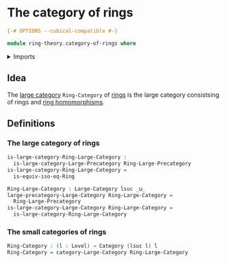 # The category of rings

```agda
{-# OPTIONS --cubical-compatible #-}

module ring-theory.category-of-rings where
```

<details><summary>Imports</summary>

```agda
open import category-theory.categories
open import category-theory.large-categories

open import foundation.universe-levels

open import ring-theory.isomorphisms-rings
open import ring-theory.precategory-of-rings
```

</details>

## Idea

The [large category](category-theory.large-categories.md) `Ring-Category` of
[rings](ring-theory.rings.md) is the large category consistsing of rings and
[ring homomorphisms](ring-theory.homomorphisms-rings.md).

## Definitions

### The large category of rings

```agda
is-large-category-Ring-Large-Category :
  is-large-category-Large-Precategory Ring-Large-Precategory
is-large-category-Ring-Large-Category =
  is-equiv-iso-eq-Ring

Ring-Large-Category : Large-Category lsuc _⊔_
large-precategory-Large-Category Ring-Large-Category =
  Ring-Large-Precategory
is-large-category-Large-Category Ring-Large-Category =
  is-large-category-Ring-Large-Category
```

### The small categories of rings

```agda
Ring-Category : (l : Level) → Category (lsuc l) l
Ring-Category = category-Large-Category Ring-Large-Category
```
